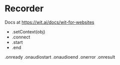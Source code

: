 # Recorder

Docs at https://wit.ai/docs/wit-for-websites

- .setContext(obj)
- .connect
- .start
- .end

.onready
.onaudiostart
.onaudioend
.onerror
.onresult
